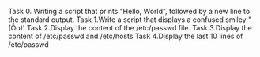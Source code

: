 Task 0. Writing a script that prints “Hello, World”, followed by a new line to the standard output.
Task 1.Write a script that displays a confused smiley "(Ôo)'
Task 2.Display the content of the /etc/passwd file.
Task 3.Display the content of /etc/passwd and /etc/hosts
Task 4.Display the last 10 lines of /etc/passwd
